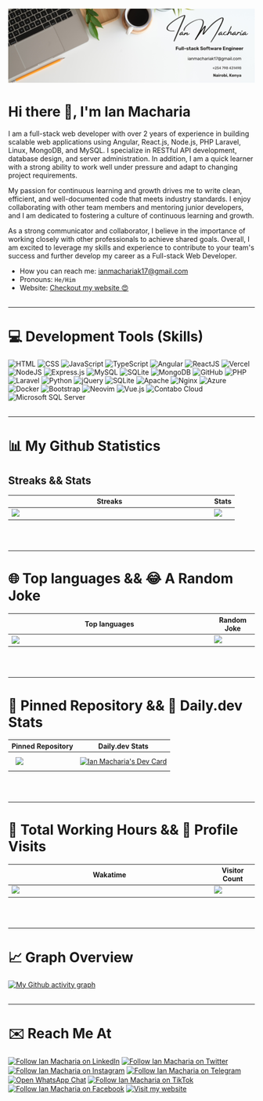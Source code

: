 [![Ian's GitHub Banner](profile-banner.png)](https://portfolio-karianmash.vercel.app/)

# Hi there 👋, I'm Ian Macharia

I am a full-stack web developer with over 2 years of experience in building scalable web applications using Angular, React.js, Node.js, PHP Laravel, Linux, MongoDB, and MySQL. I specialize in RESTful API development, database design, and server administration. In addition, I am a quick learner with a strong ability to work well under pressure and adapt to changing project requirements.

My passion for continuous learning and growth drives me to write clean, efficient, and well-documented code that meets industry standards. I enjoy collaborating with other team members and mentoring junior developers, and I am dedicated to fostering a culture of continuous learning and growth.

As a strong communicator and collaborator, I believe in the importance of working closely with other professionals to achieve shared goals. Overall, I am excited to leverage my skills and experience to contribute to your team's success and further develop my career as a Full-stack Web Developer.

- How you can reach me: <ianmachariak17@gmail.com>
- Pronouns: `He/Him`
- Website: [Checkout my website 😍](https://portfolio-karianmash.vercel.app/)
<br/><br/>

<hr/>

# 💻 Development Tools (Skills)

![HTML](https://img.shields.io/badge/HTML5-E34F26?style=for-the-badge&logo=html5&logoColor=white)
![CSS](https://img.shields.io/badge/CSS3-1572B6?style=for-the-badge&logo=css3&logoColor=white)
![JavaScript](https://img.shields.io/badge/javascript-%23323330.svg?style=for-the-badge&logo=javascript&logoColor=%23F7DF1E)
![TypeScript](https://img.shields.io/badge/TypeScript-007ACC?style=for-the-badge&logo=typescript&logoColor=white)
![Angular](https://img.shields.io/badge/Angular-DD0031?style=for-the-badge&logo=angular&logoColor=white)
![ReactJS](https://img.shields.io/badge/React-20232A?style=for-the-badge&logo=react&logoColor=61DAFB)
![Vercel](https://img.shields.io/badge/Vercel-000000?style=for-the-badge&logo=vercel&logoColor=white)
![NodeJS](https://img.shields.io/badge/node.js-6DA55F?style=for-the-badge&logo=node.js&logoColor=white)
![Express.js](https://img.shields.io/badge/express.js-%23404d59.svg?style=for-the-badge&logo=express&logoColor=%2361DAFB)
![MySQL](https://img.shields.io/badge/MySQL-00000F?style=for-the-badge&logo=mysql&logoColor=white)
![SQLite](https://img.shields.io/badge/SQLite-07405E?style=for-the-badge&logo=sqlite&logoColor=white)
![MongoDB](https://img.shields.io/badge/MongoDB-4EA94B?style=for-the-badge&logo=mongodb&logoColor=white)
![GitHub](https://img.shields.io/badge/github-%23121011.svg?style=for-the-badge&logo=github&logoColor=white)
![PHP](https://img.shields.io/badge/PHP-777BB4?style=for-the-badge&logo=php&logoColor=white)
![Laravel](https://img.shields.io/badge/Laravel-FF2D20?style=for-the-badge&logo=laravel&logoColor=white)
![Python](https://img.shields.io/badge/Python-14354C?style=for-the-badge&logo=python&logoColor=white)
![jQuery](https://img.shields.io/badge/jquery-%230769AD.svg?style=for-the-badge&logo=jquery&logoColor=white)
![SQLite](https://img.shields.io/badge/sqlite-%2307405e.svg?style=for-the-badge&logo=sqlite&logoColor=white)
![Apache](https://img.shields.io/badge/apache-%23D42029.svg?style=for-the-badge&logo=apache&logoColor=white)
![Nginx](https://img.shields.io/badge/nginx-%23009639.svg?style=for-the-badge&logo=nginx&logoColor=white)
![Azure](https://img.shields.io/badge/azure-%230072C6.svg?style=for-the-badge&logo=azure-devops&logoColor=white)
![Docker](https://img.shields.io/badge/docker-%230db7ed.svg?style=for-the-badge&logo=docker&logoColor=white)
![Bootstrap](https://img.shields.io/badge/bootstrap-%23563D7C.svg?style=for-the-badge&logo=bootstrap&logoColor=white)
![Neovim](https://img.shields.io/badge/neovim-%2357A143.svg?style=for-the-badge&logo=neovim&logoColor=white)
![Vue.js](https://img.shields.io/badge/vue.js-%234FC08D.svg?style=for-the-badge&logo=vue.js&logoColor=white)
![Contabo Cloud](https://img.shields.io/badge/Contabo%20Cloud-%23FF9933.svg?style=for-the-badge&logo=contabo&logoColor=white)
![Microsoft SQL Server](https://img.shields.io/badge/Microsoft%20SQL%20Server-%23CC2927.svg?style=for-the-badge&logo=microsoft-sql-server&logoColor=white)
<br/><br/>
<hr/>

# 📊 My Github Statistics

## Streaks && Stats

<center>
  <table>
    <thead>
      <tr>
        <th>Streaks</th>
        <th>Stats</th>
      </tr>
    </thead>
    <tbody>
    <tr>
        <td valign="top"><img width="400px" align="left" src="https://github-readme-streak-stats.herokuapp.com?user=karianmash&theme=github-dark&hide_border=true&date_format=M%20j%5B%2C%20Y%5D"/></td>
        <td valign="top"><img width="400px" src="https://github-readme-stats.vercel.app/api?username=karianmash&theme=github_dark&hide_border=true&include_all_commits=true&show_icons=true&count_private=true&custom_title=My%20Github%20Stats" /></td>
    </tr>
    </tbody>
  </table>
</center>
<br/><br/>
<hr/>

# 🌐 Top languages && 😂 A Random Joke

<center>
  <table style="border: none;">
    <thead>
      <tr>
        <th>Top languages</th>
        <th>Random Joke</th>
      </tr>
    </thead>
    <tbody>
    <tr>
        <td><img width="400px" align="left" src="https://github-readme-stats.vercel.app/api/top-langs/?username=karianmash&layout=compact&langs_count=50&hide_border=true&title_color=38a5e1&icon_color=000000&text_color=ffffff&bg_color=0d1118"/></td>
        <td valign="top"><img width="400px" src="https://readme-jokes.vercel.app/api?theme=gotham"></td>
    </tr>
    </tbody>
  </table>
</center>
<br/><br/>
<hr/>

# 📌 Pinned Repository && 📰 Daily.dev Stats

<center>
  <table style="border: none;">
    <thead>
      <tr>
        <th>Pinned Repository</th>
        <th>Daily.dev Stats</th>
      </tr>
    </thead>
    <tbody>
    <tr>
        <td valign="top"><a href="https://github.com/karianmash/jitu-sendit">
  <img align="center" style="margin:0.5rem" src="https://github-readme-stats.vercel.app/api/pin/?username=karianmash&repo=jitu-sendit&title_color=ffffff&text_color=c9cacc&icon_color=4AB197&bg_color=1A2B34" />
</a></td>
        <td><a href="https://app.daily.dev/karianmash"><img src="https://api.daily.dev/devcards/f7549812c0934242876c2d398f9dd633.png?r=m2k" width="400" alt="Ian Macharia's Dev Card"/></a></td>
    </tr>
    </tbody>
  </table>
</center>
<br/><br/>
<hr/>

# 💼 Total Working Hours && 👀 Profile Visits

<center>
  <table style="border: none;">
    <thead>
      <tr>
        <th>Wakatime</th>
        <th>Visitor Count</th>
      </tr>
    </thead>
    <tbody>
    <tr>
        <td valign="top"><img width="400px" align="left" src="https://github-readme-stats.vercel.app/api/wakatime?username=karianmash&theme=gotham&layout=compact&hide_border=true"/></td>
        <td valign="top"><img src="https://profile-counter.glitch.me/karianmash/count.svg" /></td>
    </tr>
    </tbody>
  </table>
</center>
<br/><br/>
<hr/>

# 📈 Graph Overview

[![My Github activity graph](https://github-readme-activity-graph.vercel.app/graph?username=karianmash&theme=github-compact&hide_border=true)](https://github.com/karianmash)
<br/><br/>
<hr/>

# ✉️ Reach Me At

[<img src="https://raw.githubusercontent.com/Raymo111/Raymo111/master/socials/linkedin.png" height="40em" align="center" alt="Follow Ian Macharia on LinkedIn" title="Follow Ian Macharia on LinkedIn"/>](https://linkedin.com/in/ian-macharia-karimi/)
[<img src="https://raw.githubusercontent.com/Raymo111/Raymo111/master/socials/twitter.svg" height="40em" align="center" alt="Follow Ian Macharia on Twitter" title="Follow Ian Macharia on Twitter"/>](https://twitter.com/karianmash)
[<img src="https://upload.wikimedia.org/wikipedia/commons/thumb/e/e7/Instagram_logo_2016.svg/768px-Instagram_logo_2016.svg.png" height="40em" align="center" alt="Follow Ian Macharia on Instagram" title="Follow Ian Macharia on Instagram"/>](https://www.instagram.com/karianmash/)
[<img src="https://cdn4.iconfinder.com/data/icons/logos-and-brands/512/335_Telegram_logo-512.png" height="40em" align="center" alt="Follow Ian Macharia on Telegram" title="Follow Ian Macharia on Telegram"/>](https://t.me/karianmash)
[<img src="https://upload.wikimedia.org/wikipedia/commons/thumb/6/6b/WhatsApp.svg/800px-WhatsApp.svg.png" height="40em" align="center" alt="Open WhatsApp Chat" title="Open WhatsApp Chat"/>](https://wa.me/254798431498)
[<img src="https://img.freepik.com/free-photo/3d-realistic-isolated-isometric-tiktok-icon_125540-2043.jpg?w=740&t=st=1686504631~exp=1686505231~hmac=68269e6c23c8645edb2cc55439d1acb3c8dcab931225165e1180a5dcdaf1f638" height="40em" align="center" alt="Follow Ian Macharia on TikTok" title="Follow Ian Macharia on TikTok"/>](https://www.tiktok.com/@karianmashke)
[<img src="https://cdn2.iconfinder.com/data/icons/social-media-2285/512/1_Facebook_colored_svg_copy-512.png" height="40em" align="center" alt="Follow Ian Macharia on Facebook" title="Follow Ian Macharia on Facebook"/>](https://www.facebook.com/karianmashke/)
[<img src="https://portfolio-karianmash.vercel.app/assets/img/favicon.png" height="40em" align="center" alt="Visit my website" title="Visit my website"/>](https://portfolio-karianmash.vercel.app/)
